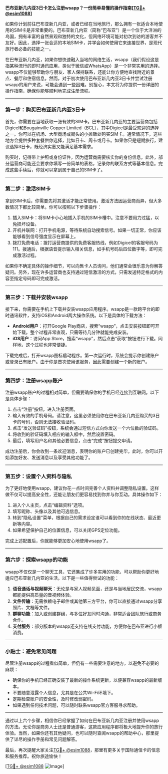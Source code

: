 **巴布亚新几内亚3日卡怎么注册wsapp？一份简单易懂的操作指南[[TG💪+ @esim1088](https://t.me/s/esim1088)]**

如果你计划前往巴布亚新几内亚，或者已经在当地旅行，那么拥有一张适合本地使用的SIM卡是非常重要的。巴布亚新几内亚（简称“巴布亚”）是一个位于大洋洲的岛国，拥有丰富的自然景观和独特的文化，但网络环境可能对初次到访的游客并不友好。因此，选择一张合适的本地SIM卡，并学会如何使用它来连接世界，是现代旅行者必备的技能之一。

在巴布亚新几内亚，如果你想快速融入当地的网络生活，wsapp（我们假设这是指某种流行的即时通讯应用，类似于微信或WhatsApp）是一个非常实用的选择。wsapp不仅能够帮助你与朋友、家人保持联系，还能让你方便地查找附近的景点、餐厅和住宿信息。然而，对于初次使用巴布亚新几内亚3日卡并尝试注册wsapp的用户来说，可能会遇到一些困难。别担心，本文将为你提供一份详细的操作指南，确保你能够顺利地完成注册流程。

---

### **第一步：购买巴布亚新几内亚3日卡**

首先，你需要在当地获取一张有效的SIM卡。巴布亚新几内亚的主要运营商包括Digicel和Bougainville Copper Limited（BCL），其中Digicel是最受欢迎的选择之一。你可以在机场、大型商场或街头的小摊贩处购买SIM卡。通常情况下，这些地方会提供多种套餐供你选择，比如日卡、周卡或月卡。如果你只是短期旅行，建议选择3日卡，既经济实惠又能满足基本需求。

购买时，记得带上护照或身份证件，因为运营商需要核实你的身份信息。此外，部分运营商可能还会要求你填写一份简单的表格，记录你的联系方式等基本信息。完成这些手续后，你就可以拿到属于自己的SIM卡了。

---

### **第二步：激活SIM卡**

拿到SIM卡后，你需要先将其激活才能正常使用。激活方法因运营商而异，但大多数情况下都比较简单。你可以按照以下步骤操作：

1. 插入SIM卡：将SIM卡小心地插入手机的SIM卡槽中。注意不要用力过猛，以免损坏设备。
2. 开机并联网：打开手机电源，等待系统自动搜索信号。如果一切正常，你应该能够看到信号强度显示在屏幕上。
3. 拨打免费电话：拨打运营商提供的免费客服热线，例如Digicel的客服号码为111。拨通后，根据语音提示输入相关信息，如手机号码后四位数字等，即可完成激活过程。

如果你不确定具体的操作细节，可以向售卡人员询问，他们通常会很乐意为你解答疑问。另外，现在许多运营商也支持通过短信激活的方式，只需发送特定格式的内容至指定号码即可完成激活。

---

### **第三步：下载并安装wsapp**

接下来，你需要在手机上下载并安装wsapp应用程序。wsapp是一款跨平台的即时通讯软件，支持iOS和Android两大操作系统。以下是具体的下载方法：

- **Android用户**：打开Google Play商店，搜索“wsapp”，点击安装按钮即可开始下载。整个过程非常直观，只需等待几分钟就能完成安装。
- **iOS用户**：访问App Store，搜索“wsapp”，然后点击“获取”按钮进行下载。同样地，这个过程也非常便捷。

下载完成后，打开wsapp图标启动程序。第一次运行时，系统会提示你创建账户或登录已有账户。由于你是首次使用该服务，因此需要创建一个新的账户。

---

### **第四步：注册wsapp账户**

注册wsapp账户的过程相对简单，但需要确保你的手机已经连接到互联网。以下是具体步骤：

1. 点击“注册”按钮，进入注册页面。
2. 输入有效的手机号码。请注意，这里必须使用你在巴布亚新几内亚购买的3日卡的号码，否则无法接收验证码。
3. 点击“发送验证码”按钮，系统会通过短信方式向你发送一个六位数的验证码。
4. 将收到的验证码填入相应的输入框中，然后设置密码。
5. 最后，填写用户名和其他必要信息，点击“完成”按钮提交申请。

成功注册后，你会收到一条欢迎消息，表明你的账户已创建完毕。此时，你可以开始添加好友、发送消息以及享受其他功能了。

---

### **第五步：设置个人资料与隐私**

为了更好地使用wsapp，建议你花一点时间完善个人资料并调整隐私设置。这样做不仅可以提高安全性，还能让朋友们更容易找到你并与你互动。具体操作如下：

1. 进入个人主页，点击“编辑资料”选项。
2. 填写昵称、头像以及其他可选信息。
3. 转到“隐私设置”菜单，根据自己的需求设定谁可以看到你的在线状态、最近更新等内容。
4. 如果希望保护自己的位置信息，可以关闭GPS定位功能。

完成上述配置后，你就能够更加安心地使用wsapp了。

---

### **第六步：探索wsapp的功能**

wsapp不仅仅是一个聊天工具，它还集成了许多实用的功能，可以帮助你更好地适应巴布亚新几内亚的生活。以下是一些值得尝试的功能：

1. **语音通话与视频聊天**：无论是与家人视频见面，还是与当地居民交流，wsapp都能提供高质量的音视频体验。
2. **文件传输**：无需依赖电子邮件或其他第三方平台，你可以直接通过wsapp分享照片、文档等文件。
3. **群聊功能**：加入或创建群组，与多位好友同时沟通，非常适合团队旅行或商务合作。
4. **支付服务**：部分版本的wsapp还支持在线支付功能，方便你在巴布亚进行小额消费。

---

### **小贴士：避免常见问题**

尽管注册wsapp的过程看似简单，但仍有一些需要注意的地方，以避免不必要的麻烦：

- 确保你的手机已经正确安装了最新的操作系统更新，以便兼容wsapp的最新版本。
- 不要随意泄露个人信息，尤其是在公共Wi-Fi环境下。
- 定期检查账户的安全性，及时修改弱密码。
- 如果遇到任何技术问题，可以随时联系wsapp官方客服寻求帮助。

---

通过以上六个步骤，相信你已经掌握了如何在巴布亚新几内亚注册并使用wsapp的方法。无论你是商务人士还是普通游客，这款应用程序都将极大地提升你的旅行体验。当然，如果你还有其他疑问，也可以随时查阅wsapp的帮助中心，那里提供了详尽的操作手册和常见问题解答。

最后，再次提醒大家关注[TG💪+ @esim1088](https://t.me/s/esim1088)，那里有更多关于国际通信卡的信息和服务推荐。祝你旅途愉快！

[[TG💪+ @esim1088](https://t.me/s/esim1088) ![Image](https://i.postimg.cc/4NQfJmqS/Snipaste-2025-05-13-00-14-12.png)]